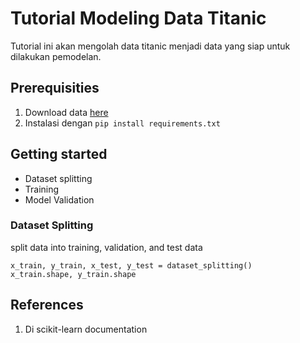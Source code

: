 # Tutorial Modeling Data Titanic

Tutorial ini akan mengolah data titanic menjadi data yang siap untuk dilakukan pemodelan.

## Prerequisities

1. Download data [here](https://www.kaggle.com/c/titanic/data)
2. Instalasi dengan `pip install requirements.txt`

## Getting started

- Dataset splitting
- Training
- Model Validation

### Dataset Splitting

split data into training, validation, and test data
``` code
x_train, y_train, x_test, y_test = dataset_splitting()
x_train.shape, y_train.shape
```
## References
1. Di scikit-learn documentation
